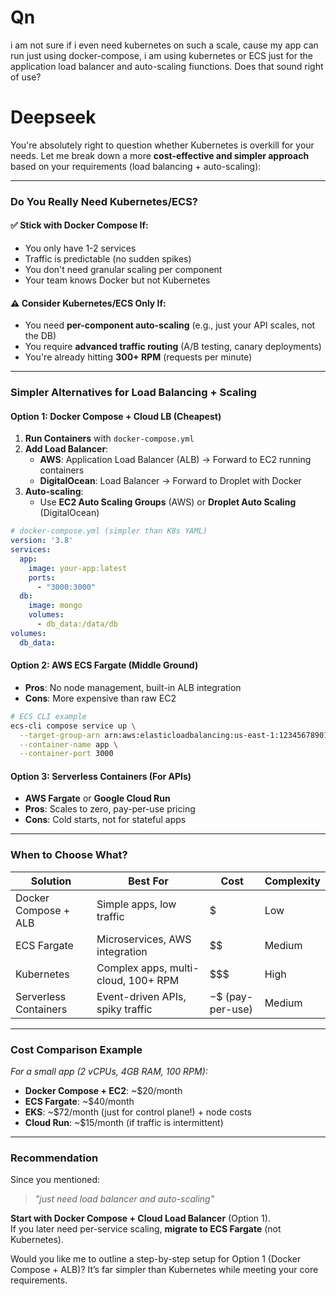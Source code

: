 # Qn
i am not sure if i even need kubernetes on such a scale, cause my app can run just using docker-compose, i am using kubernetes or ECS just for the application load balancer and auto-scaling fiunctions.  Does that sound right of use?

# Deepseek
You're absolutely right to question whether Kubernetes is overkill for your needs. Let me break down a more **cost-effective and simpler approach** based on your requirements (load balancing + auto-scaling):

---

### **Do You Really Need Kubernetes/ECS?**
#### ✅ **Stick with Docker Compose If:**
- You only have 1-2 services
- Traffic is predictable (no sudden spikes)
- You don't need granular scaling per component
- Your team knows Docker but not Kubernetes

#### ⚠️ **Consider Kubernetes/ECS Only If:**
- You need **per-component auto-scaling** (e.g., just your API scales, not the DB)
- You require **advanced traffic routing** (A/B testing, canary deployments)
- You're already hitting **300+ RPM** (requests per minute)

---

### **Simpler Alternatives for Load Balancing + Scaling**
#### **Option 1: Docker Compose + Cloud LB (Cheapest)**
1. **Run Containers** with `docker-compose.yml`
2. **Add Load Balancer**:
   - **AWS**: Application Load Balancer (ALB) → Forward to EC2 running containers
   - **DigitalOcean**: Load Balancer → Forward to Droplet with Docker
3. **Auto-scaling**:
   - Use **EC2 Auto Scaling Groups** (AWS) or **Droplet Auto Scaling** (DigitalOcean)

```yaml
# docker-compose.yml (simpler than K8s YAML)
version: '3.8'
services:
  app:
    image: your-app:latest
    ports:
      - "3000:3000"
  db:
    image: mongo
    volumes:
      - db_data:/data/db
volumes:
  db_data:
```

#### **Option 2: AWS ECS Fargate (Middle Ground)**
- **Pros**: No node management, built-in ALB integration
- **Cons**: More expensive than raw EC2

```bash
# ECS CLI example
ecs-cli compose service up \
  --target-group-arn arn:aws:elasticloadbalancing:us-east-1:123456789012:targetgroup/my-tg/1234567890123456 \
  --container-name app \
  --container-port 3000
```

#### **Option 3: Serverless Containers (For APIs)**
- **AWS Fargate** or **Google Cloud Run**
- **Pros**: Scales to zero, pay-per-use pricing
- **Cons**: Cold starts, not for stateful apps

---

### **When to Choose What?**
| **Solution**          | **Best For**                          | **Cost**       | **Complexity** |
|-----------------------|---------------------------------------|----------------|----------------|
| Docker Compose + ALB  | Simple apps, low traffic              | $              | Low            |
| ECS Fargate           | Microservices, AWS integration        | $$             | Medium         |
| Kubernetes            | Complex apps, multi-cloud, 100+ RPM  | $$$            | High           |
| Serverless Containers | Event-driven APIs, spiky traffic      | $-$$ (pay-per-use) | Medium         |

---

### **Cost Comparison Example**
*For a small app (2 vCPUs, 4GB RAM, 100 RPM):*
- **Docker Compose + EC2**: ~$20/month
- **ECS Fargate**: ~$40/month
- **EKS**: ~$72/month (just for control plane!) + node costs
- **Cloud Run**: ~$15/month (if traffic is intermittent)

---

### **Recommendation**
Since you mentioned:
> _"just need load balancer and auto-scaling"_

**Start with Docker Compose + Cloud Load Balancer** (Option 1).  
If you later need per-service scaling, **migrate to ECS Fargate** (not Kubernetes).

Would you like me to outline a step-by-step setup for Option 1 (Docker Compose + ALB)? It’s far simpler than Kubernetes while meeting your core requirements.